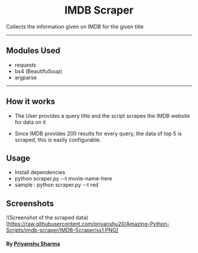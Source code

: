 <h1 align="center"> IMDB Scraper</h1>
Collects the information given on IMDB for the given title

---

## Modules Used

- requests
- bs4 (BeautifuSoup)
- argparse

<hr>

## How it works

- The User provides a query title and the script scrapes the IMDB website for data on it

- Since IMDB provides 200 results for every query, the data of top 5 is scraped, this is easily configurable.

## Usage

- Install dependencies
- python scraper.py --t movie-name-here
- sample : python scraper.py --t red

## Screenshots

!(Screenshot of the scraped data)[https://raw.githubusercontent.com/priyanshu20/Amazing-Python-Scripts/imdb-scraper/IMDB-Scraper/ss1.PNG]

#### By [Priyanshu Sharma](https://github.com/priyanshu20)
